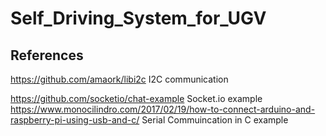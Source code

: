 # Self_Driving_System_for_UGV

## References

https://github.com/amaork/libi2c I2C communication

https://github.com/socketio/chat-example Socket.io example
https://www.monocilindro.com/2017/02/19/how-to-connect-arduino-and-raspberry-pi-using-usb-and-c/ Serial Commuincation in C example